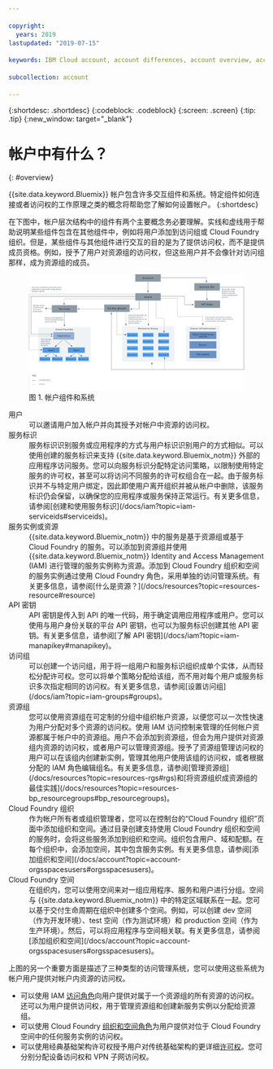 ```yaml
---

copyright:
  years: 2019
lastupdated: "2019-07-15"

keywords: IBM Cloud account, account differences, account overview, account components, how access works

subcollection: account

---
```


{:shortdesc: .shortdesc}
{:codeblock: .codeblock}
{:screen: .screen}
{:tip: .tip}
{:new_window: target="_blank"}


# 帐户中有什么？
{: #overview}

{{site.data.keyword.Bluemix}} 帐户包含许多交互组件和系统。特定组件如何连接或者访问权的工作原理之类的概念将帮助您了解如何设置帐户。
{:shortdesc}

在下图中，帐户层次结构中的组件有两个主要概念务必要理解。实线和虚线用于帮助说明某些组件包含在其他组件中，例如将用户添加到访问组或 Cloud Foundry 组织。但是，某些组件与其他组件进行交互的目的是为了提供访问权，而不是提供成员资格。例如，授予了用户对资源组的访问权，但这些用户并不会像针对访问组那样，成为资源组的成员。 

<figure>
<a href="https://cloud.ibm.com/docs/api/content/account/images/account_diagram.svg">
<img src="images/account_diagram.svg" alt="显示帐户中组件的图，包含服务、用户以及每项的子组件。"></a>
<figcaption>图 1. 帐户组件和系统</figcaption>
</figure>

<dl>
<dt>用户</dt>
<dd>可以邀请用户加入帐户并向其授予对帐户中资源的访问权。</dd>
<dt>服务标识</dt>
<dd>服务标识识别服务或应用程序的方式与用户标识识别用户的方式相似。可以使用创建的服务标识来支持 {{site.data.keyword.Bluemix_notm}} 外部的应用程序访问服务。您可以向服务标识分配特定访问策略，以限制使用特定服务的许可权，甚至可以将访问不同服务的许可权组合在一起。由于服务标识并不与特定用户绑定，因此即使用户离开组织并被从帐户中删除，该服务标识仍会保留，以确保您的应用程序或服务保持正常运行。有关更多信息，请参阅[创建和使用服务标识](/docs/iam?topic=iam-serviceids#serviceids)。</dd>
<dt>服务实例或资源</dt>
<dd>{{site.data.keyword.Bluemix_notm}} 中的服务是基于资源组或基于 Cloud Foundry 的服务。可以添加到资源组并使用 {{site.data.keyword.Bluemix_notm}} Identity and Access Management (IAM) 进行管理的服务实例称为资源。添加到 Cloud Foundry 组织和空间的服务实例通过使用 Cloud Foundry 角色，采用单独的访问管理系统。有关更多信息，请参阅[什么是资源？](/docs/resources?topic=resources-resource#resource)</dd>
<dt>API 密钥</dt>
<dd>API 密钥是传入到 API 的唯一代码，用于确定调用应用程序或用户。您可以使用与用户身份关联的平台 API 密钥，也可以为服务标识创建其他 API 密钥。有关更多信息，请参阅[了解 API 密钥](/docs/iam?topic=iam-manapikey#manapikey)。</dd>
<dt>访问组</dt>
<dd>可以创建一个访问组，用于将一组用户和服务标识组织成单个实体，从而轻松分配许可权。您可以将单个策略分配给该组，而不用对每个用户或服务标识多次指定相同的访问权。有关更多信息，请参阅[设置访问组](/docs/iam?topic=iam-groups#groups)。</dd>
<dt>资源组</dt>
<dd>您可以使用资源组在可定制的分组中组织帐户资源，以便您可以一次性快速为用户分配对多个资源的访问权。使用 IAM 访问控制来管理的任何帐户资源都属于帐户中的资源组。用户不会添加到资源组，但会为用户提供对资源组内资源的访问权，或者用户可以管理资源组。授予了资源组管理访问权的用户可以在该组内创建新实例，管理其他用户使用该组的访问权，或者根据分配的 IAM 角色编辑组名。有关更多信息，请参阅[管理资源组](/docs/resources?topic=resources-rgs#rgs)和[将资源组织成资源组的最佳实践](/docs/resources?topic=resources-bp_resourcegroups#bp_resourcegroups)。</dd>
<dt>Cloud Foundry 组织</dt>
<dd>作为帐户所有者或组织管理者，您可以在控制台的“Cloud Foundry 组织”页面中添加组织和空间。通过目录创建支持使用 Cloud Foundry 组织和空间的服务时，会将这些服务添加到组织和空间。组织包含用户、域和配额。在每个组织中，会添加空间，其中包含服务实例。有关更多信息，请参阅[添加组织和空间](/docs/account?topic=account-orgsspacesusers#orgsspacesusers)。</dd>
<dt>Cloud Foundry 空间</dt>
<dd>在组织内，您可以使用空间来对一组应用程序、服务和用户进行分组。空间与 {{site.data.keyword.Bluemix_notm}} 中的特定区域联系在一起。您可以基于交付生命周期在组织中创建多个空间。例如，可以创建 dev 空间（作为开发环境）、test 空间（作为测试环境）和 production 空间（作为生产环境）。然后，可以将应用程序与空间相关联。有关更多信息，请参阅[添加组织和空间](/docs/account?topic=account-orgsspacesusers#orgsspacesusers)。</dd>
</dl>

上图的另一个重要方面是描述了三种类型的访问管理系统，您可以使用这些系统为帐户用户提供对帐户内资源的访问权。

  * 可以使用 IAM [访问角色](/docs/iam?topic=iam-userroles#iamusermanrol)向用户提供对属于一个资源组的所有资源的访问权。还可以为用户提供访问权，用于管理资源组和创建新服务实例以分配给资源组。
  * 可以使用 Cloud Foundry [组织和空间角色](/docs/iam?topic=iam-cfaccess#cfroles)为用户提供对位于 Cloud Foundry 空间中的任何服务实例的访问权。
  * 可以使用经典基础架构许可权授予用户对传统基础架构的更详细[许可权](/docs/iam?topic=iam-infrapermission#infrapermission)。您可分别分配设备访问权和 VPN 子网访问权。
